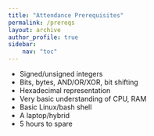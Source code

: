 ```yaml
---
title: "Attendance Prerequisites"
permalink: /prereqs
layout: archive
author_profile: true
sidebar:
    nav: "toc"
---
```


- Signed/unsigned integers
- Bits, bytes, AND/OR/XOR, bit shifting
- Hexadecimal representation
- Very basic understanding of CPU, RAM
- Basic Linux/bash shell
- A laptop/hybrid
- 5 hours to spare
